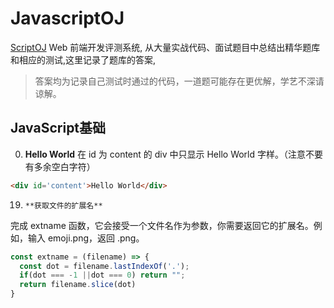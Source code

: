 # JavascriptOJ
[ScriptOJ](http://scriptoj.mangojuice.top/) Web 前端开发评测系统, 从大量实战代码、面试题目中总结出精华题库和相应的测试,这里记录了题库的答案,
>答案均为记录自己测试时通过的代码，一道题可能存在更优解，学艺不深请谅解。

## JavaScript基础

0. **Hello World**
在 id 为 content 的 div 中只显示 Hello World 字样。（注意不要有多余空白字符）
```html
<div id='content'>Hello World</div>
```


19. 	**获取文件的扩展名**
完成 extname 函数，它会接受一个文件名作为参数，你需要返回它的扩展名。例如，输入 emoji.png，返回 .png。
```js
const extname = (filename) => {
  const dot = filename.lastIndexOf('.');
  if(dot === -1 ||dot === 0) return "";
  return filename.slice(dot)
}
```
